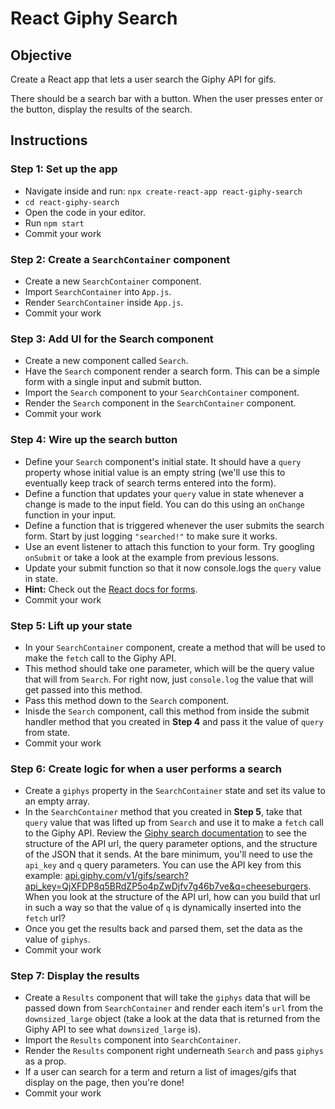 
# React Giphy Search


## Objective

Create a React app that lets a user search the Giphy API for gifs. 

There should be a search bar with a button. When the user presses enter or the button, display the results of the search.


## Instructions

### Step 1: Set up the app


- Navigate inside and run: `npx create-react-app react-giphy-search`
- `cd react-giphy-search`
- Open the code in your editor.
- Run `npm start`
- Commit your work

### Step 2: Create a `SearchContainer` component

- Create a new `SearchContainer` component.
- Import `SearchContainer` into `App.js`.
- Render `SearchContainer` inside `App.js`.
- Commit your work

### Step 3: Add UI for the Search component

- Create a new component called `Search`.
- Have the `Search` component render a search form. This can be a simple form with a single input and submit button.
- Import the `Search` component to your `SearchContainer` component.
- Render the `Search` component in the `SearchContainer` component.
- Commit your work

### Step 4: Wire up the search button

- Define your `Search` component's initial state. It should have a `query` property whose initial value is an empty string (we'll use this to eventually keep track of search terms entered into the form).
- Define a function that updates your `query` value in state whenever a change is made to the input field. You can do this using an `onChange` function in your input.
- Define a function that is triggered whenever the user submits the search form. Start by just logging `"searched!"` to make sure it works.
- Use an event listener to attach this function to your form. Try googling `onSubmit` or take a look at the example from previous lessons.
- Update your submit function so that it now console.logs the `query` value in state.
- **Hint:** Check out the [React docs for forms](https://reactjs.org/docs/forms.html).
- Commit your work

### Step 5: Lift up your state

- In your `SearchContainer` component, create a method that will be used to make the `fetch` call to the Giphy API.
- This method should take one parameter, which will be the query value that will from `Search`. For right now, just `console.log` the value that will get passed into this method.
- Pass this method down to the `Search` component.
- Inisde the `Search` component, call this method from inside the submit handler method that you created in **Step 4** and pass it the value of `query` from state.
- Commit your work

### Step 6: Create logic for when a user performs a search

- Create a `giphys` property in the `SearchContainer` state and set its value to an empty array.
- In the `SearchContainer` method that you created in **Step 5**, take that `query` value that was lifted up from `Search` and use it to make a `fetch` call to the Giphy API. Review the [Giphy search documentation](https://developers.giphy.com/docs/api/endpoint/#search) to see the structure of the API url, the query parameter options, and the structure of the JSON that it sends. At the bare minimum, you'll need to use the `api_key` and `q` query parameters. You can use the API key from this example: [api.giphy.com/v1/gifs/search?api_key=QjXFDP8q5BRdZP5o4pZwDjfv7g46b7ve&q=cheeseburgers](api.giphy.com/v1/gifs/search?api_key=QjXFDP8q5BRdZP5o4pZwDjfv7g46b7ve&q=cheeseburgers). When you look at the structure of the API url, how can you build that url in such a way so that the value of `q` is dynamically inserted into the `fetch` url?
- Once you get the results back and parsed them, set the data as the value of `giphys`.
- Commit your work

### Step 7: Display the results

- Create a `Results` component that will take the `giphys` data that will be passed down from `SearchContainer` and render each item's `url` from the `downsized_large` object (take a look at the data that is returned from the Giphy API to see what `downsized_large` is).
- Import the `Results` component into `SearchContainer`.
- Render the `Results` component right underneath `Search` and pass `giphys` as a prop.
- If a user can search for a term and return a list of images/gifs that display on the page, then you're done!
- Commit your work


